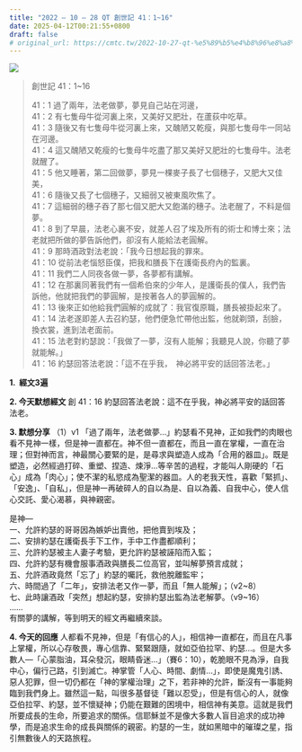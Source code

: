 ```yaml
---
title: "2022 – 10 – 28 QT 創世記 41：1~16"
date: 2025-04-12T00:21:55+0800
draft: false
# original_url: https://cmtc.tw/2022-10-27-qt-%e5%89%b5%e4%b8%96%e8%a8%98-41%ef%bc%9a116
---
```


![](/images/qt.jpg)
> 創世記 41：1\~16
>
> 41：1 過了兩年，法老做夢，夢見自己站在河邊，  
> 41：2 有七隻母牛從河裏上來，又美好又肥壯，在蘆荻中吃草。  
> 41：3 隨後又有七隻母牛從河裏上來，又醜陋又乾瘦，與那七隻母牛一同站在河邊。  
> 41：4 這又醜陋又乾瘦的七隻母牛吃盡了那又美好又肥壯的七隻母牛。法老就醒了。  
> 41：5 他又睡著，第二回做夢，夢見一棵麥子長了七個穗子，又肥大又佳美，  
> 41：6 隨後又長了七個穗子，又細弱又被東風吹焦了。  
> 41：7 這細弱的穗子吞了那七個又肥大又飽滿的穗子。法老醒了，不料是個夢。  
> 41：8 到了早晨，法老心裏不安，就差人召了埃及所有的術士和博士來；法老就把所做的夢告訴他們，卻沒有人能給法老圓解。  
> 41：9 那時酒政對法老說：「我今日想起我的罪來。  
> 41：10 從前法老惱怒臣僕，把我和膳長下在護衛長府內的監裏。  
> 41：11 我們二人同夜各做一夢，各夢都有講解。  
> 41：12 在那裏同著我們有一個希伯來的少年人，是護衛長的僕人，我們告訴他，他就把我們的夢圓解，是按著各人的夢圓解的。  
> 41：13 後來正如他給我們圓解的成就了：我官復原職，膳長被掛起來了。  
> 41：14 法老遂即差人去召約瑟，他們便急忙帶他出監，他就剃頭，刮臉，換衣裳，進到法老面前。  
> 41：15 法老對約瑟說：「我做了一夢，沒有人能解；我聽見人說，你聽了夢就能解。」  
> 41：16 約瑟回答法老說：「這不在乎我，　神必將平安的話回答法老。」

**1.  經文3遍**

**2. 今天默想經文**
創 41：16 約瑟回答法老說：這不在乎我，神必將平安的話回答法老。

**3. 默想分享**
（1）v1 「過了兩年，法老做夢…」約瑟看不見神，正如我們的肉眼也看不見神一樣，但是神一直都在。神不但一直都在，而且一直在掌權，一直在治理；但對神而言，神最關心要緊的是，是尋求與塑造人成為「合用的器皿」。既是塑造，必然經過打碎、重塑、捏造、煉淨…等辛苦的過程，才能叫人剛硬的「石心」成為「肉心」；使不潔的私慾成為聖潔的器皿。人的老我天性，喜歡「緊抓」、「安逸」、「自私」，但是神一再破碎人的自以為是、自以為義、自我中心，使人信心交託、愛心渴慕，與神親密。

是神—  
一、允許約瑟的哥哥因為嫉妒出賣他，把他賣到埃及；  
二、安排約瑟在護衛長手下工作，手中工作盡都順利；  
三、允許約瑟被主人妻子考驗，更允許約瑟被誣陷而入監；  
四、允許約瑟有機會服事酒政與膳長二位高官，並叫解夢預言成就；  
五、允許酒政竟然「忘了」約瑟的囑託，救他脫離監牢；  
六、時間過了「二年」，安排法老又作一夢，而且「無人能解」；（v2\~8）  
七、此時讓酒政「突然」想起約瑟，安排約瑟出監為法老解夢。（v9\~16）  
……  
有關夢的講解，等到明天的經文再繼續來談。

**4. 今天的回應**
人都看不見神，但是「有信心的人」，相信神一直都在，而且在凡事上掌權，所以心存敬畏，專心信靠、緊緊跟隨，就如亞伯拉罕、約瑟…。但是大多數人—「心蒙脂油，耳朵發沉，眼睛昏迷…」（賽6：10），乾脆眼不見為淨，自我中心，偏行己路，引到滅亡。神掌管「人心、時間、劇情…」，即使是魔鬼引誘、惡人犯罪，但一切仍都在「神的掌權治理」之下，若非神的允許，斷沒有一事能夠臨到我們身上。雖然這一點，叫很多基督徒「難以忍受」，但是有信心的人，就像亞伯拉罕、約瑟，並不懷疑神；仍能在艱難的困境中，相信神有美意。這就是我們所要成長的生命，所要追求的關係。信耶穌並不是像大多數人盲目追求的成功神學，而是追求生命的成長與關係的親密。約瑟的一生，就如黑暗中的璀璨之星，指引無數後人的天路旅程。
